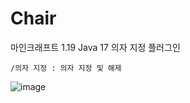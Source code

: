 # Chair
마인크래프트 1.19 Java 17 의자 지정 플러그인 

```/의자 지정 : 의자 지정 및 해제 ```


![image](https://user-images.githubusercontent.com/54611807/187932989-240aa958-a905-4c33-9b9a-16d6830837c3.png)
